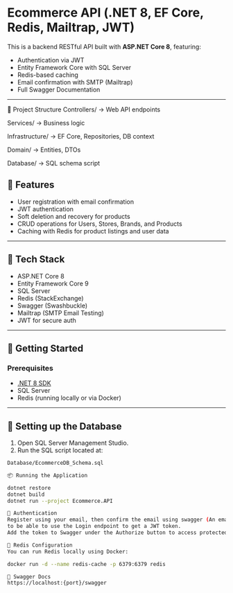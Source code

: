 # Ecommerce API (.NET 8, EF Core, Redis, Mailtrap, JWT)

This is a backend RESTful API built with **ASP.NET Core 8**, featuring:

- Authentication via JWT
- Entity Framework Core with SQL Server
- Redis-based caching
- Email confirmation with SMTP (Mailtrap)
- Full Swagger Documentation

---


📂 Project Structure
Controllers/ → Web API endpoints

Services/ → Business logic

Infrastructure/ → EF Core, Repositories, DB context

Domain/ → Entities, DTOs

Database/ → SQL schema script

## 🧾 Features

- User registration with email confirmation
- JWT authentication
- Soft deletion and recovery for products
- CRUD operations for Users, Stores, Brands, and Products
- Caching with Redis for product listings and user data

---

## 🔧 Tech Stack

- ASP.NET Core 8
- Entity Framework Core 9
- SQL Server
- Redis (StackExchange)
- Swagger (Swashbuckle)
- Mailtrap (SMTP Email Testing)
- JWT for secure auth

---

## 🚀 Getting Started

### Prerequisites

- [.NET 8 SDK](https://dotnet.microsoft.com/en-us/download)
- SQL Server
- Redis (running locally or via Docker)

---

## 🧱 Setting up the Database

1. Open SQL Server Management Studio.
2. Run the SQL script located at:

```bash
Database/EcommerceDB_Schema.sql

📦 Running the Application

dotnet restore
dotnet build
dotnet run --project Ecommerce.API

🔐 Authentication
Register using your email, then confirm the email using swagger (An email will be sent to my mailtrap account and will automatically mark the email as confirmed in the db to be able to login, you can see the email sent through https://mailtrap.io/ email: mohamad.accuv@gmail.com password: sFrcM!VmWcMEh9N )
to be able to use the Login endpoint to get a JWT token.
Add the token to Swagger under the Authorize button to access protected endpoints.

🧊 Redis Configuration
You can run Redis locally using Docker:

docker run -d --name redis-cache -p 6379:6379 redis

📘 Swagger Docs
https://localhost:{port}/swagger
